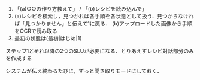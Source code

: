 1. 「(a)○○の作り方教えて」 / 「(b)レシピを読み込んで」
2. (a)レシピを検索し，見つかれば各手順を各状態として扱う．見つからなければ「見つかりません」と伝えて1に戻る．
   (b)アップロードした画像から手順をOCRで読み取る
3. 最初の状態は(最初|はじめ|1)

ステップ1とそれ以降の2つのSLUが必要になる．とりあえずレシピ対話部分のみを作成する

システムが伝え終わるたびに，ずっと聞き取りモードにしておく．
